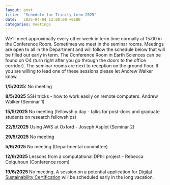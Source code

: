 ```yaml
---
layout: post
title:  "Schedule for Trinity term 2025"
date:   2025-04-04 12:00:00 +0100
categories: meetings
---
```

We'll meet approximatly every other week in term time normally at 15:00 in the Conference 
Room. Sometimes we meet in the seminar rooms. Meetings are open to all in the Department and will follow the schedule 
below that will be filled out early in term.
The Conference Room in Earth Sciences can be found on O4 (turn right after
you go through the doors to the office corridor). The seminar rooms are next to reception on the ground floor.
If you are willing to lead one of these sessions please let Andrew Walker know.

**1/5/2025:** No meeting

**8/5/2025** SSH tricks - how to work easily on remote computers. Andrew Walker (Seminar 1)

**15/5/2025** No meeting (fellowship day - talks for post-docs and graduate students on research fellowships)

**22/5/2025** Using AWS at Oxford - Joseph Asplet (Seminar 2)

**29/5/2025** No meeting

**5/6/2025** No meeting (Departmental committee)

**12/6/2025** Lessons from a computational DPhil project - Rebecca Colquhoun (Conference room)

**19/6/2025** No meeting. A session on a potential application for [Digital Sustainability Certification](https://www.software.ac.uk/GreenDiSC) will be scheduled early in the long vacation.
